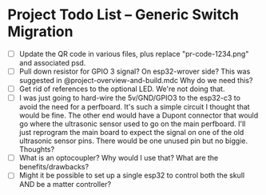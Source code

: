 # Project Todo List – Generic Switch Migration

- [ ] Update the QR code in various files, plus replace "pr-code-1234.png" and associated psd.
- [ ] Pull down resistor for GPIO 3 signal? On esp32-wrover side? This was suggested in @project-overview-and-build.mdc Why do we need this?
- [ ] Get rid of references to the optional LED. We're not doing that. 
- [ ] I was just going to hard-wire the 5v/GND/GPIO3 to the esp32-c3 to avoid the need for a perfboard. It's such a simple circuit I thought that would be fine. The other end would have a Dupont connector that would go where the ultrasonic sensor used to go on the main perfboard. I'll just reprogram the main board to expect the signal on one of the old ultrasonic sensor pins. There would be one unused pin but no biggie. Thoughts?
- [ ] What is an optocoupler? Why would I use that? What are the benefits/drawbacks?
- [ ] Might it be possible to set up a single esp32 to control both the skull AND be a matter controller?